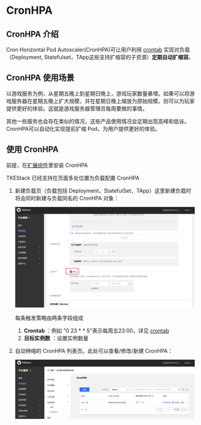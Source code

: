 # CronHPA

## CronHPA 介绍

Cron Horizontal Pod Autoscaler(CronHPA)可让用户利用 [crontab](https://en.wikipedia.org/wiki/Cron) 实现对负载（Deployment, Statefulset，TApp这些支持扩缩容的子资源）**定期自动扩缩容**。

## CronHPA 使用场景

以游戏服务为例，从星期五晚上到星期日晚上，游戏玩家数量暴增。如果可以将游戏服务器在星期五晚上扩大规模，并在星期日晚上缩放为原始规模，则可以为玩家提供更好的体验。这就是游戏服务器管理员每周要做的事情。

其他一些服务也会存在类似的情况，这些产品使用情况会定期出现高峰和低谷。CronHPA可以自动化实现提前扩缩 Pod，为用户提供更好的体验。

## 使用 CronHPA

前提，在[扩展组件](../../../platform/extender.md)里安装 CronHPA

TKEStack 已经支持在页面多处位置为负载配置 CronHPA

1. 新建负载页（负载包括 Deployment，StatefulSet，TApp）这里新建负载时将会同时新建与负载同名的 CronHPA 对象：

   ![image-20200929175053608](../../../../../../images/image-20200929175053608.png)

   每条触发策略由两条字段组成

   1. **Crontab** ：例如 "0 23 * * 5"表示每周五23:00，详见 [crontab](https://en.wikipedia.org/wiki/Cron)
   2. **目标实例数** ：设置实例数量

2. 自动伸缩的 CronHPA 列表页。此处可以查看/修改/新建 CronHPA：

   ![image-20200929175620334](../../../../../../images/image-20200929175620334.png)

